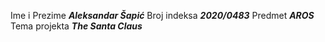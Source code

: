 Ime i Prezime     ***Aleksandar Šapić***
Broj indeksa      ***2020/0483***
Predmet           ***AROS***
Tema projekta     ***The Santa Claus***
